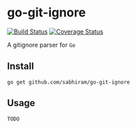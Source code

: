 # go-git-ignore

[![Build Status](https://travis-ci.org/sabhiram/go-git-ignore.svg)](https://travis-ci.org/sabhiram/go-git-ignore) [![Coverage Status](https://coveralls.io/repos/sabhiram/go-git-ignore/badge.png?branch=master)](https://coveralls.io/r/sabhiram/go-git-ignore?branch=master)

A gitignore parser for `Go`

## Install

```shell
go get github.com/sabhiram/go-git-ignore
```

## Usage

```shell
TODO
```
